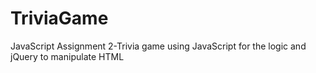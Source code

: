# TriviaGame
JavaScript Assignment 2-Trivia game using JavaScript for the logic and jQuery to manipulate HTML
